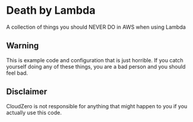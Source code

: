 # Death by Lambda

A collection of things you should NEVER DO in AWS when using Lambda


Warning
--------
This is example code and configuration that is just horrible. If you catch 
yourself doing any of these things, you are a bad person and you should feel
bad.


Disclaimer
----------
CloudZero is not responsible for anything that might happen to you if you 
actually use this code.
